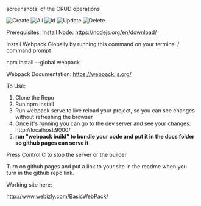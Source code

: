 screenshots:  of the CRUD operations 

![Create](https://user-images.githubusercontent.com/46980112/114353088-9f6c1080-9b3a-11eb-9516-ee670aae9955.png)
![All](https://user-images.githubusercontent.com/46980112/114353101-a135d400-9b3a-11eb-832a-996ff807869d.png)
![Id](https://user-images.githubusercontent.com/46980112/114353106-a2670100-9b3a-11eb-8404-af2bd8f5158c.png)
![Update](https://user-images.githubusercontent.com/46980112/114353113-a3982e00-9b3a-11eb-99b1-7cad653fff41.png)
![Delete](https://user-images.githubusercontent.com/46980112/114353119-a4c95b00-9b3a-11eb-89f9-fc118a157591.png)


Prerequisites:
Install Node:
https://nodejs.org/en/download/


Install Webpack Globally by running this command on your terminal / command prompt

npm install --global webpack

Webpack Documentation: https://webpack.js.org/

To Use:

1.  Clone the Repo
2.  Run npm install
3.  Run webpack serve to live reload your project, so you can see changes without refreshing the browser
4.  Once it's running you can go to the dev server and see your changes: http://localhost:9000/
5.  **run "webpack build" to bundle your code and put it in the docs folder so github pages can serve it**

Press Control C to stop the server or the builder

Turn on github pages and put a link to your site in the readme when you turn in the github repo link.

Working site here:

http://www.webizly.com/BasicWebPack/
